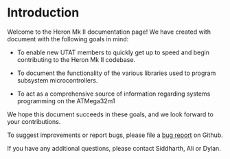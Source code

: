 # Introduction

Welcome to the Heron Mk II documentation page! We have created with document
with the following goals in mind:

* To enable new UTAT members to quickly get up to speed and begin contributing
  to the Heron Mk II codebase.

* To document the functionality of the various libraries used to program
  subsystem microcontrollers.

* To act as a comprehensive source of information regarding systems programming
  on the ATMega32m1

We hope this document succeeds in these goals, and we look forward to your
contributions.

To suggest improvements or report bugs, please file a [bug
report](https://github.com/HeronMkII/documentation/issues) on Github.

If you have any additional questions, please contact Siddharth, Ali or Dylan.
